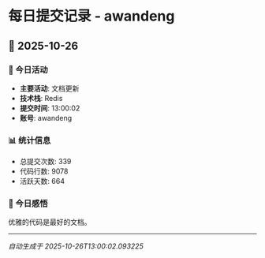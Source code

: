 # 每日提交记录 - awandeng

## 📅 2025-10-26

### 🎯 今日活动
- **主要活动**: 文档更新
- **技术栈**: Redis
- **提交时间**: 13:00:02
- **账号**: awandeng

### 📊 统计信息
- 总提交次数: 339
- 代码行数: 9078
- 活跃天数: 664

### 💭 今日感悟
优雅的代码是最好的文档。

---
*自动生成于 2025-10-26T13:00:02.093225*
